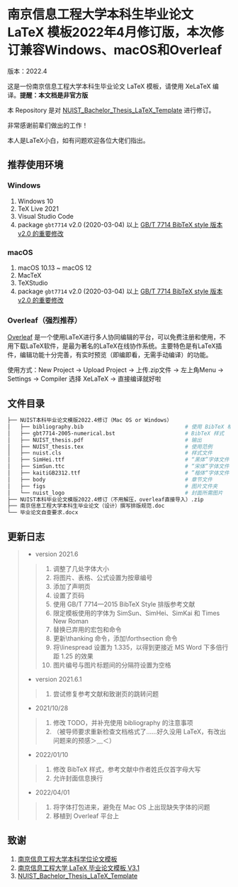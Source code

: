 # 南京信息工程大学本科生毕业论文 LaTeX 模板2022年4月修订版，本次修订兼容Windows、macOS和Overleaf

版本：2022.4

这是一份南京信息工程大学本科生毕业论文 LaTeX 模板，请使用 XeLaTeX 编译。**提醒：本文档是非官方版**

本 Repository 是对 [NUIST_Bachelor_Thesis_LaTeX_Template](https://github.com/sakronos/NUIST_Bachelor_Thesis_LaTeX_Template.git) 进行修订。

非常感谢前辈们做出的工作！

本人是LaTeX小白，如有问题欢迎各位大佬们指出。

## 推荐使用环境
### Windows
1. Windows 10
2. TeX Live 2021
3. Visual Studio Code
4. package `gbt7714` v2.0 (2020-03-04) 以上 [GB/T 7714 BibTeX style 版本 v2.0 的重要修改](https://mirrors.concertpass.com/tex-archive/biblio/bibtex/contrib/gbt7714/gbt7714.pdf)

### macOS
1. macOS 10.13 ~ macOS 12
2. MacTeX
3. TeXStudio
4. package `gbt7714` v2.0 (2020-03-04) 以上 [GB/T 7714 BibTeX style 版本 v2.0 的重要修改](https://mirrors.concertpass.com/tex-archive/biblio/bibtex/contrib/gbt7714/gbt7714.pdf)

### Overleaf（强烈推荐）
[Overleaf](https://www.overleaf.com/) 是一个使用LaTeX进行多人协同编辑的平台，可以免费注册和使用，不用下载LaTeX软件，是最为著名的LaTeX在线协作系统。主要特色是有LaTeX插件，编辑功能十分完善，有实时预览（即编即看，无需手动编译）的功能。

使用方式：New Project -> Upload Project -> 上传.zip文件 -> 左上角Menu -> Settings -> Compiler 选择 XeLaTeX -> 直接编译就好啦


## 文件目录

```bash
├── NUIST本科毕业论文模版2022.4修订（Mac OS or Windows）  
│   ├── bibliography.bib                                # 使用 BibTeX 格式化的参考列表
│   ├── gbt7714-2005-numerical.bst                      # BibTeX 样式
│   ├── NUIST_thesis.pdf                                # 输出
│   ├── NUIST_thesis.tex                                # 使用范例
│   ├── nuist.cls                                       # 样式文件
│   ├── SimHei.ttf                                      # “黑体”字体文件
│   ├── SimSun.ttc                                      # “宋体”字体文件
│   ├── kaitiGB2312.ttf                                 # ”楷体“字体文件
│   ├── body                                            # 章节文件
│   ├── figs                                            # 图片文件夹
│   └── nuist_logo                                      # 封面所需图片
├── NUIST本科毕业论文模版2022.4修订（不用解压，overleaf直接导入）.zip
├── 南京信息工程大学本科生毕业论文（设计）撰写排版规范.doc
└── 毕业论文自查要求.docx
```

## 更新日志

> - version 2021.6
>
> > 1. 调整了几处字体大小
> > 2. 将图片、表格、公式设置为按章编号
> > 3. 添加了声明页
> > 4. 设置了页码
> > 5. 使用 GB/T 7714—2015 BibTeX Style 排版参考文献
> > 6. 限定模板使用的字体为 SimSun、SimHei、SimKai 和 Times New Roman
> > 7. 替换已弃用的宏包和命令
> > 8. 更新\thanking 命令，添加\forthsection 命令
> > 9. 将\linespread 设置为 1.335，以得到更接近 MS Word 下多倍行距 1.25 的效果
> > 10. 图片编号与图片标题间的分隔符设置为空格
>
> - version 2021.6.1
>
> > 1. 尝试修复参考文献和致谢页的跳转问题
>
> - 2021/10/28
>
> > 1. 修改 TODO，并补充使用 bibliography 的注意事项
> > 2. （被导师要求重新检查文档格式了……好久没用 LaTeX，有改出问题来的预感＞﹏＜）
>
> - 2022/01/10
>
> > 1. 修改 BibTeX 样式，参考文献中作者姓氏仅首字母大写
> > 2. 允许封面信息换行
> > 
> - 2022/04/01
> 
> > 1. 将字体打包进来，避免在 Mac OS 上出现缺失字体的问题
> > 2. 移植到 Overleaf 平台上

## 致谢

1. [南京信息工程大学本科学位论文模板](https://github.com/LirenW/NUIST_thesis_template_V2.0)
2. [南京信息工程大学 LaTeX 毕业论文模板 V3.1](https://latexstudio.net/index/details/index/mid/1524.html)
3. [NUIST_Bachelor_Thesis_LaTeX_Template](https://github.com/sakronos/NUIST_Bachelor_Thesis_LaTeX_Template.git)
